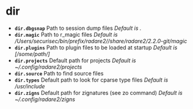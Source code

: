 <!-- TITLE: dir -->

# dir

- **`dir.dbgsnap`** Path to session dump files _Default is ._
- **`dir.magic`** Path to r_magic files _Default is /Users/securisec/bin/prefix/radare2//share/radare2/2.2.0-git/magic_
- **`dir.plugins`** Path to plugin files to be loaded at startup _Default is [/some/path/]_
- **`dir.projects`** Default path for projects _Default is ~/.config/radare2/projects_
- **`dir.source`** Path to find source files
- **`dir.types`** Default path to look for cparse type files _Default is /usr/include_
- **`dir.zigns`** Default path for zignatures (see zo command) _Default is ~/.config/radare2/zigns_